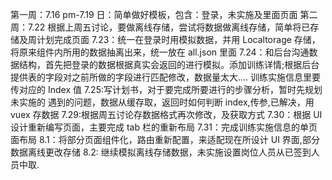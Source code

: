 第一周：7.16 pm-7.19 日：简单做好模板，包含：登录，未实施及里面页面
第二周：7.22 根据上周五讨论，要做离线存储，尝试将数据做离线存储，简单将已存储及周计划完成页面
7.23：统一在登录时用模拟数据，并用 Localtorage 存储，将原来组件内所用的数据抽离出来，统一放在 all.json 里面
7.24：和后台沟通数据结构，首先把登录的数据根据真实会返回的进行模拟。添加训练详情;根据后台提供表的字段对之前所做的字段进行匹配修改，数据量太大.... 训练实施信息里要传对应的 Index 值
7.25:写计划书，对于要完成所要进行的步骤分析，暂时先规划未实施的
遇到的问题，数据从缓存取，返回时如何判断 index,传参,已解决，用 vuex 存数据
7.29:根据周五讨论存数据格式再次修改，及获取方式
7.30：根据 UI 设计重新编写页面，主要完成 tab 栏的重新布局
7.31：完成训练实施信息的单页面布局
8.1：将部分页面组件化，路由重新配置，来适配现在所设计 UI 界面,部分数据离线更改存储
8.2: 继续模拟离线存储数据，未实施设置岗位人员从已签到人员中取.
